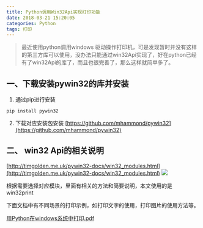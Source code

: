 ```yaml
---
title: Python调用Win32Api实现打印功能
date: 2018-03-21 15:20:05
categories: Python
tags: 打印
---
```


> 最近使用python调用windows 驱动操作打印机，可是发现暂时并没有这样的第三方库可以使用，没办法只能通过win32Api实现了，好在python已经有了win32Api的库了，而且也很完善了，那么这样就简单多了。

<!--more-->

## 一、下载安装pywin32的库并安装
1. 通过pip进行安装

```
pip install pywin32
```
2. 下载对应安装包安装
[https://github.com/mhammond/pywin32](https://github.com/mhammond/pywin32)

## 二、 win32 Api的相关说明

[http://timgolden.me.uk/pywin32-docs/win32_modules.html](http://timgolden.me.uk/pywin32-docs/win32_modules.html)
![](https://blog-res.oss-cn-hongkong.aliyuncs.com/pics/win32Api%E6%96%87%E6%A1%A3.png)

根据需要选择对应模块，里面有相关的方法和简要说明，本文使用的是win32print


下面文档中有不同场景的打印示例，如打印文字的使用，打印图片的使用方法等。

[用Python在windows系统中打印.pdf](http://blog-res.oss-cn-hongkong.aliyuncs.com/resource/%E7%94%A8Python%E5%9C%A8windows%E7%B3%BB%E7%BB%9F%E4%B8%AD%E6%89%93%E5%8D%B0.pdf)